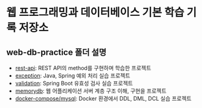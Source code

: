 # 웹 프로그래밍과 데이터베이스 기본 학습 기록 저장소

## web-db-practice 폴더 설명
- [rest-api](https://github.com/nailhae/web-db-practice/tree/main/rest-api): REST API의 method를 구현하며 학습한 프로젝트
- [exception](https://github.com/nailhae/web-db-practice/tree/main/exception): Java, Spring 예외 처리 실습 프로젝트
- [validation](https://github.com/nailhae/web-db-practice/tree/main/validation): Spring Boot 유효성 검사 실습 프로젝트
- [memorydb](https://github.com/nailhae/web-db-practice/tree/main/memorydb): 웹 어플리케이션 서버 계층 구조 이해, 구현을 프로젝트
- [docker-compose/mysql](https://github.com/nailhae/web-db-practice/tree/main/docker-compose/mysql): Docker 환경에서 DDL, DML, DCL 실습 프로젝트
